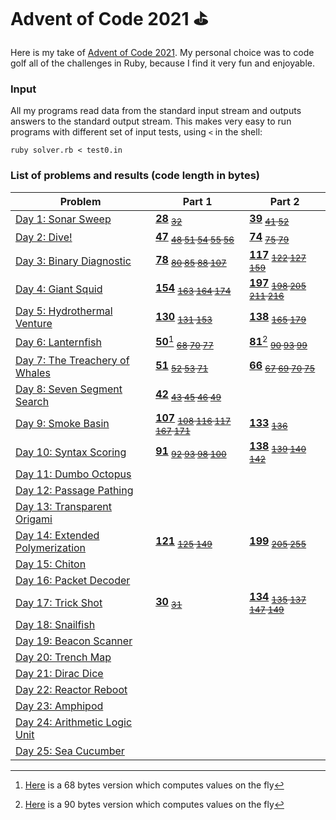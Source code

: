 # Advent of Code 2021 ⛳

Here is my take of [Advent of Code 2021](https://adventofcode.com/2021). My personal choice was to code golf all of the challenges in Ruby, because I find it very fun and enjoyable.

### Input

All my programs read data from the standard input stream and outputs answers to the standard output stream. This makes very easy to run programs with different set of input tests, using `<` in the shell:

```shell
ruby solver.rb < test0.in
```

### List of problems and results (code length in bytes)

| Problem | Part 1 | Part 2 |
|---------|--------|--------|
| [Day 1: Sonar Sweep](https://adventofcode.com/2021/day/1)| **[28](day1/part1/solver2.rb)** <sub> ~~[32](day1/part1/solver.rb)~~ </sub> | **[39](day1/part2/solver3.rb)** <sub> ~~[41](day1/part2/solver2.rb) [52](day1/part2/solver.rb)~~ </sub> |
| [Day 2: Dive!](https://adventofcode.com/2021/day/2) | **[47](day2/part1/solver6.rb)** <sub> ~~[48](day2/part1/solver5.rb) [51](day2/part1/solver4.rb) [54](day2/part1/solver3.rb) [55](day2/part1/solver2.rb) [56](day2/part1/solver.rb)~~ </sub> | **[74](day2/part2/solver7.rb)** <sub> ~~[75](day2/part2/solver6.rb)  [79](day2/part2/solver5.rb)~~ </sub> |
| [Day 3: Binary Diagnostic](https://adventofcode.com/2021/day/3) | **[78](day3/part1/solver5.rb)** <sub> ~~[80](day3/part1/solver4.rb) [85](day3/part1/solver3.rb) [88](day3/part1/solver2.rb) [107](day3/part1/solver.rb)~~ </sub> | **[117](day3/part2/solver4.rb)** <sub> ~~[122](day3/part2/solver3.rb) [127](day3/part2/solver2.rb) [159](day3/part2/solver.rb)~~ </sub> |
| [Day 4: Giant Squid](https://adventofcode.com/2021/day/4) | **[154](day4/part1/solver4.rb)** <sub> ~~[163](day4/part1/solver2.rb) [164](day4/part1/solver3.rb) [174](day4/part1/solver.rb)~~ </sub> | **[197](day4/part2/solver5.rb)** <sub> ~~[198](day4/part2/solver4.rb) [205](day4/part2/solver3.rb) [211](day4/part2/solver2.rb) [216](day4/part2/solver.rb)~~ </sub> |
| [Day 5: Hydrothermal Venture](https://adventofcode.com/2021/day/5) | **[130](day5/part1/solver3.rb)** <sub> ~~[131](day5/part1/solver2.rb) [153](day5/part1/solver.rb)~~ </sub> | **[138](day5/part2/solver3.rb)** <sub> ~~[165](day5/part2/solver2.rb) [179](day5/part2/solver.rb)~~ </sub> |
| [Day 6: Lanternfish](https://adventofcode.com/2021/day/6) | **[50](day6/part1/solver4.rb)**[^1] <sub> ~~[68](day6/part1/solver2.rb) [70](day6/part1/solver.rb) [77](day6/part1/solver3.rb)~~ </sub> | **[81](day6/part2/solver4.rb)**[^2] <sub> ~~[90](day6/part2/solver3.rb) [93](day6/part2/solver2.rb) [99](day6/part2/solver.rb)~~ </sub> |
| [Day 7: The Treachery of Whales](https://adventofcode.com/2021/day/7) | **[51](day7/part1/solver4.rb)** <sub> ~~[52](day7/part1/solver3.rb) [53](day7/part1/solver2.rb) [71](day7/part1/solver.rb)~~ </sub> | **[66](day7/part2/solver5.rb)** <sub> ~~[67](day7/part2/solver4.rb) [69](day7/part2/solver3.rb) [70](day7/part2/solver2.rb) [75](day7/part2/solver.rb)~~ </sub> |
| [Day 8: Seven Segment Search](https://adventofcode.com/2021/day/8) | **[42](day8/part1/solver5.rb)** <sub> ~~[43](day8/part1/solver4.rb) [45](day8/part1/solver3.rb) [46](day8/part1/solver2.rb) [49](day8/part1/solver.rb)~~ </sub> | |
| [Day 9: Smoke Basin](https://adventofcode.com/2021/day/9) | **[107](day9/part1/solver6.rb)** <sub> ~~[108](day9/part1/solver5.rb) [116](day9/part1/solver4.rb) [117](day9/part1/solver3.rb) [167](day9/part1/solver2.rb) [171](day9/part1/solver.rb)~~ </sub> | **[133](day9/part2/solver2.rb)** <sub> ~~[136](day9/part2/solver.rb)~~ </sub> |
| [Day 10: Syntax Scoring](https://adventofcode.com/2021/day/10) | **[91](day10/part1/solver5.rb)** <sub> ~~[92](day10/part1/solver4.rb) [93](day10/part1/solver3.rb) [98](day10/part1/solver2.rb) [100](day10/part1/solver.rb)~~ </sub> | **[138](day10/part2/solver4.rb)** <sub> ~~[139](day10/part2/solver3.rb) [140](day10/part2/solver2.rb) [142](day10/part2/solver.rb)~~ </sub> |
| [Day 11: Dumbo Octopus](https://adventofcode.com/2021/day/11) | | |
| [Day 12: Passage Pathing](https://adventofcode.com/2021/day/12) | | |
| [Day 13: Transparent Origami](https://adventofcode.com/2021/day/13) | | |
| [Day 14: Extended Polymerization](https://adventofcode.com/2021/day/14) | **[121](day14/part1/solver3.rb)** <sub> ~~[125](day14/part1/solver2.rb) [149](day14/part1/solver.rb)~~ </sub> | **[199](day14/part2/solver3.rb)** <sub> ~~[205](day14/part2/solver2.rb) [255](day14/part2/solver.rb)~~ </sub>|
| [Day 15: Chiton](https://adventofcode.com/2021/day/15) | | |
| [Day 16: Packet Decoder](https://adventofcode.com/2021/day/16) | | |
| [Day 17: Trick Shot](https://adventofcode.com/2021/day/17) | **[30](day17/part1/solver2.rb)** <sub> ~~[31](day17/part1/solver.rb)~~ </sub> | **[134](day17/part2/solver5.rb)** <sub> ~~[135](day17/part2/solver4.rb) [137](day17/part2/solver3.rb) [147](day17/part2/solver2.rb) [149](day17/part2/solver.rb)~~ </sub> |
| [Day 18: Snailfish](https://adventofcode.com/2021/day/18) | | |
| [Day 19: Beacon Scanner](https://adventofcode.com/2021/day/19) | | |
| [Day 20: Trench Map](https://adventofcode.com/2021/day/20) | | |
| [Day 21: Dirac Dice](https://adventofcode.com/2021/day/21) | | |
| [Day 22: Reactor Reboot](https://adventofcode.com/2021/day/22) | | |
| [Day 23: Amphipod](https://adventofcode.com/2021/day/23) | | |
| [Day 24: Arithmetic Logic Unit](https://adventofcode.com/2021/day/24) | | |
| [Day 25: Sea Cucumber](https://adventofcode.com/2021/day/25) | | |

[^1]: [Here](day6/part1/solver2.rb) is a 68 bytes version which computes values on the fly
[^2]: [Here](day6/part2/solver3.rb) is a 90 bytes version which computes values on the fly
